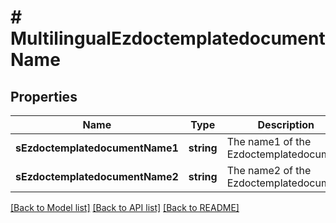 # # MultilingualEzdoctemplatedocumentName

## Properties

Name | Type | Description | Notes
------------ | ------------- | ------------- | -------------
**sEzdoctemplatedocumentName1** | **string** | The name1 of the Ezdoctemplatedocument | [optional]
**sEzdoctemplatedocumentName2** | **string** | The name2 of the Ezdoctemplatedocument | [optional]

[[Back to Model list]](../../README.md#models) [[Back to API list]](../../README.md#endpoints) [[Back to README]](../../README.md)
